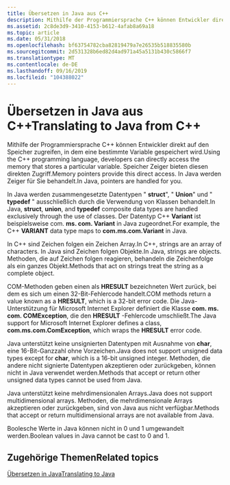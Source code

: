 ```yaml
---
title: Übersetzen in Java aus C++
description: Mithilfe der Programmiersprache C++ können Entwickler direkt auf den Speicher zugreifen, in dem eine bestimmte Variable gespeichert wird. Speicher Zeiger bieten diesen direkten Zugriff. In Java werden Zeiger für Sie behandelt.
ms.assetid: 2c8de3d9-3410-4153-b612-4afab8a69a18
ms.topic: article
ms.date: 05/31/2018
ms.openlocfilehash: bf63754782cba82819479a7e26535b518835580b
ms.sourcegitcommit: 2d531328b6ed82d4ad971a45a5131b430c5866f7
ms.translationtype: MT
ms.contentlocale: de-DE
ms.lasthandoff: 09/16/2019
ms.locfileid: "104388022"
---
```

# <a name="translating-to-java-from-c"></a><span data-ttu-id="b3493-105">Übersetzen in Java aus C++</span><span class="sxs-lookup"><span data-stu-id="b3493-105">Translating to Java from C++</span></span>

<span data-ttu-id="b3493-106">Mithilfe der Programmiersprache C++ können Entwickler direkt auf den Speicher zugreifen, in dem eine bestimmte Variable gespeichert wird.</span><span class="sxs-lookup"><span data-stu-id="b3493-106">Using the C++ programming language, developers can directly access the memory that stores a particular variable.</span></span> <span data-ttu-id="b3493-107">Speicher Zeiger bieten diesen direkten Zugriff.</span><span class="sxs-lookup"><span data-stu-id="b3493-107">Memory pointers provide this direct access.</span></span> <span data-ttu-id="b3493-108">In Java werden Zeiger für Sie behandelt.</span><span class="sxs-lookup"><span data-stu-id="b3493-108">In Java, pointers are handled for you.</span></span>

<span data-ttu-id="b3493-109">In Java werden zusammengesetzte Datentypen " **struct**", " **Union**" und " **typedef** " ausschließlich durch die Verwendung von Klassen behandelt.</span><span class="sxs-lookup"><span data-stu-id="b3493-109">In Java, **struct**, **union**, and **typedef** composite data types are handled exclusively through the use of classes.</span></span> <span data-ttu-id="b3493-110">Der Datentyp C++ **Variant** ist beispielsweise com. **ms. com. Variant** in Java zugeordnet.</span><span class="sxs-lookup"><span data-stu-id="b3493-110">For example, the C++ **VARIANT** data type maps to **com.ms.com.Variant** in Java.</span></span>

<span data-ttu-id="b3493-111">In C++ sind Zeichen folgen ein Zeichen Array.</span><span class="sxs-lookup"><span data-stu-id="b3493-111">In C++, strings are an array of characters.</span></span> <span data-ttu-id="b3493-112">In Java sind Zeichen folgen Objekte.</span><span class="sxs-lookup"><span data-stu-id="b3493-112">In Java, strings are objects.</span></span> <span data-ttu-id="b3493-113">Methoden, die auf Zeichen folgen reagieren, behandeln die Zeichenfolge als ein ganzes Objekt.</span><span class="sxs-lookup"><span data-stu-id="b3493-113">Methods that act on strings treat the string as a complete object.</span></span>

<span data-ttu-id="b3493-114">COM-Methoden geben einen als **HRESULT** bezeichneten Wert zurück, bei dem es sich um einen 32-Bit-Fehlercode handelt.</span><span class="sxs-lookup"><span data-stu-id="b3493-114">COM methods return a value known as a **HRESULT**, which is a 32-bit error code.</span></span> <span data-ttu-id="b3493-115">Die Java-Unterstützung für Microsoft Internet Explorer definiert die Klasse **com. ms. com. COMException**, die den **HRESULT** -Fehlercode umschließt.</span><span class="sxs-lookup"><span data-stu-id="b3493-115">The Java support for Microsoft Internet Explorer defines a class, **com.ms.com.ComException**, which wraps the **HRESULT** error code.</span></span>

<span data-ttu-id="b3493-116">Java unterstützt keine unsignierten Datentypen mit Ausnahme von **char**, eine 16-Bit-Ganzzahl ohne Vorzeichen.</span><span class="sxs-lookup"><span data-stu-id="b3493-116">Java does not support unsigned data types except for **char**, which is a 16-bit unsigned integer.</span></span> <span data-ttu-id="b3493-117">Methoden, die andere nicht signierte Datentypen akzeptieren oder zurückgeben, können nicht in Java verwendet werden.</span><span class="sxs-lookup"><span data-stu-id="b3493-117">Methods that accept or return other unsigned data types cannot be used from Java.</span></span>

<span data-ttu-id="b3493-118">Java unterstützt keine mehrdimensionalen Arrays.</span><span class="sxs-lookup"><span data-stu-id="b3493-118">Java does not support multidimensional arrays.</span></span> <span data-ttu-id="b3493-119">Methoden, die mehrdimensionale Arrays akzeptieren oder zurückgeben, sind von Java aus nicht verfügbar.</span><span class="sxs-lookup"><span data-stu-id="b3493-119">Methods that accept or return multidimensional arrays are not available from Java.</span></span>

<span data-ttu-id="b3493-120">Boolesche Werte in Java können nicht in 0 und 1 umgewandelt werden.</span><span class="sxs-lookup"><span data-stu-id="b3493-120">Boolean values in Java cannot be cast to 0 and 1.</span></span>

## <a name="related-topics"></a><span data-ttu-id="b3493-121">Zugehörige Themen</span><span class="sxs-lookup"><span data-stu-id="b3493-121">Related topics</span></span>

<dl> <dt>

[<span data-ttu-id="b3493-122">Übersetzen in Java</span><span class="sxs-lookup"><span data-stu-id="b3493-122">Translating to Java</span></span>](translating-to-java.md)
</dt> </dl>

 

 




